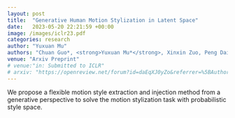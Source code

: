```yaml
---
layout: post
title:  "Generative Human Motion Stylization in Latent Space"
date:   2023-05-20 22:21:59 +00:00
image: /images/iclr23.pdf
categories: research
author: "Yuxuan Mu"
authors: "Chuan Guo*, <strong>Yuxuan Mu*</strong>, Xinxin Zuo, Peng Dai, Youliang Yan, Juwei Lu, Li Cheng"
venue: "Arxiv Preprint"
# venue:"in: Submitted to ICLR"
# arxiv: "https://openreview.net/forum?id=daEqXJ0yZo&referrer=%5BAuthor%20Console%5D(%2Fgroup%3Fid%3DICLR.cc%2F2024%2FConference%2FAuthors%23your-submissions)"
---
```

We propose a flexible motion style extraction and injection method from a generative perspective to solve the motion stylization task with probabilistic style space.